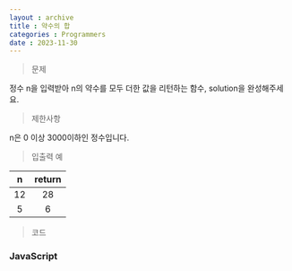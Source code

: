 ```yaml
---
layout : archive
title : 약수의 합
categories : Programmers
date : 2023-11-30
---
```

> 문제<br>

정수 n을 입력받아 n의 약수를 모두 더한 값을 리턴하는 함수, solution을 완성해주세요.

> 제한사항<br>

n은 0 이상 3000이하인 정수입니다.

> 입출력 예<br>

|n|return|
|:--:|:--:|
|12|28|
|5|6|

> 코드

### JavaScript

<script src="https://gist.github.com/kwontaehoon/aeee411bb9e1503b87b46a0dd96cf8fe.js"></script>